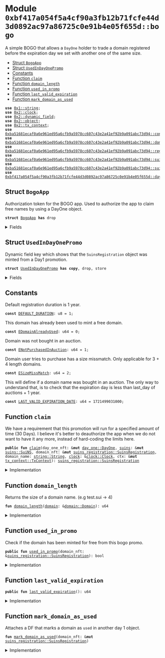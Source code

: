 
<a name="0xbf417a054f5a4cf90a3fb12b71fcfe44d3d0892ac97a86725c0e91b4e05f655d_bogo"></a>

# Module `0xbf417a054f5a4cf90a3fb12b71fcfe44d3d0892ac97a86725c0e91b4e05f655d::bogo`

A simple BOGO that allows a <code>DayOne</code> holder to trade
a domain registered before the expiration day we set
with another one of the same size.


-  [Struct `BogoApp`](#0xbf417a054f5a4cf90a3fb12b71fcfe44d3d0892ac97a86725c0e91b4e05f655d_bogo_BogoApp)
-  [Struct `UsedInDayOnePromo`](#0xbf417a054f5a4cf90a3fb12b71fcfe44d3d0892ac97a86725c0e91b4e05f655d_bogo_UsedInDayOnePromo)
-  [Constants](#@Constants_0)
-  [Function `claim`](#0xbf417a054f5a4cf90a3fb12b71fcfe44d3d0892ac97a86725c0e91b4e05f655d_bogo_claim)
-  [Function `domain_length`](#0xbf417a054f5a4cf90a3fb12b71fcfe44d3d0892ac97a86725c0e91b4e05f655d_bogo_domain_length)
-  [Function `used_in_promo`](#0xbf417a054f5a4cf90a3fb12b71fcfe44d3d0892ac97a86725c0e91b4e05f655d_bogo_used_in_promo)
-  [Function `last_valid_expiration`](#0xbf417a054f5a4cf90a3fb12b71fcfe44d3d0892ac97a86725c0e91b4e05f655d_bogo_last_valid_expiration)
-  [Function `mark_domain_as_used`](#0xbf417a054f5a4cf90a3fb12b71fcfe44d3d0892ac97a86725c0e91b4e05f655d_bogo_mark_domain_as_used)


<pre><code><b>use</b> <a href="dependencies/move-stdlib/string.md#0x1_string">0x1::string</a>;
<b>use</b> <a href="dependencies/sui-framework/clock.md#0x2_clock">0x2::clock</a>;
<b>use</b> <a href="dependencies/sui-framework/dynamic_field.md#0x2_dynamic_field">0x2::dynamic_field</a>;
<b>use</b> <a href="dependencies/sui-framework/object.md#0x2_object">0x2::object</a>;
<b>use</b> <a href="dependencies/sui-framework/tx_context.md#0x2_tx_context">0x2::tx_context</a>;
<b>use</b> <a href="dependencies/suins/config.md#0xba51681ecaf0a6e961ed95a6cfb9a5978cc607c43e2a41ef92b9a091abc73d94_config">0xba51681ecaf0a6e961ed95a6cfb9a5978cc607c43e2a41ef92b9a091abc73d94::config</a>;
<b>use</b> <a href="dependencies/suins/domain.md#0xba51681ecaf0a6e961ed95a6cfb9a5978cc607c43e2a41ef92b9a091abc73d94_domain">0xba51681ecaf0a6e961ed95a6cfb9a5978cc607c43e2a41ef92b9a091abc73d94::domain</a>;
<b>use</b> <a href="dependencies/suins/registry.md#0xba51681ecaf0a6e961ed95a6cfb9a5978cc607c43e2a41ef92b9a091abc73d94_registry">0xba51681ecaf0a6e961ed95a6cfb9a5978cc607c43e2a41ef92b9a091abc73d94::registry</a>;
<b>use</b> <a href="dependencies/suins/suins.md#0xba51681ecaf0a6e961ed95a6cfb9a5978cc607c43e2a41ef92b9a091abc73d94_suins">0xba51681ecaf0a6e961ed95a6cfb9a5978cc607c43e2a41ef92b9a091abc73d94::suins</a>;
<b>use</b> <a href="dependencies/suins/suins_registration.md#0xba51681ecaf0a6e961ed95a6cfb9a5978cc607c43e2a41ef92b9a091abc73d94_suins_registration">0xba51681ecaf0a6e961ed95a6cfb9a5978cc607c43e2a41ef92b9a091abc73d94::suins_registration</a>;
<b>use</b> <a href="day_one.md#0xbf417a054f5a4cf90a3fb12b71fcfe44d3d0892ac97a86725c0e91b4e05f655d_day_one">0xbf417a054f5a4cf90a3fb12b71fcfe44d3d0892ac97a86725c0e91b4e05f655d::day_one</a>;
</code></pre>



<a name="0xbf417a054f5a4cf90a3fb12b71fcfe44d3d0892ac97a86725c0e91b4e05f655d_bogo_BogoApp"></a>

## Struct `BogoApp`

Authorization token for the BOGO app.
Used to authorize the app to claim free names by using a DayOne object.


<pre><code><b>struct</b> <a href="bogo.md#0xbf417a054f5a4cf90a3fb12b71fcfe44d3d0892ac97a86725c0e91b4e05f655d_bogo_BogoApp">BogoApp</a> <b>has</b> drop
</code></pre>



<details>
<summary>Fields</summary>


<dl>
<dt>
<code>dummy_field: bool</code>
</dt>
<dd>

</dd>
</dl>


</details>

<a name="0xbf417a054f5a4cf90a3fb12b71fcfe44d3d0892ac97a86725c0e91b4e05f655d_bogo_UsedInDayOnePromo"></a>

## Struct `UsedInDayOnePromo`

Dynamic field key which shows that the <code>SuinsRegistration</code> object was
minted from a Day1 promotion.


<pre><code><b>struct</b> <a href="bogo.md#0xbf417a054f5a4cf90a3fb12b71fcfe44d3d0892ac97a86725c0e91b4e05f655d_bogo_UsedInDayOnePromo">UsedInDayOnePromo</a> <b>has</b> <b>copy</b>, drop, store
</code></pre>



<details>
<summary>Fields</summary>


<dl>
<dt>
<code>dummy_field: bool</code>
</dt>
<dd>

</dd>
</dl>


</details>

<a name="@Constants_0"></a>

## Constants


<a name="0xbf417a054f5a4cf90a3fb12b71fcfe44d3d0892ac97a86725c0e91b4e05f655d_bogo_DEFAULT_DURATION"></a>

Default registration duration is 1 year.


<pre><code><b>const</b> <a href="bogo.md#0xbf417a054f5a4cf90a3fb12b71fcfe44d3d0892ac97a86725c0e91b4e05f655d_bogo_DEFAULT_DURATION">DEFAULT_DURATION</a>: u8 = 1;
</code></pre>



<a name="0xbf417a054f5a4cf90a3fb12b71fcfe44d3d0892ac97a86725c0e91b4e05f655d_bogo_EDomainAlreadyUsed"></a>

This domain has already been used to mint a free domain.


<pre><code><b>const</b> <a href="bogo.md#0xbf417a054f5a4cf90a3fb12b71fcfe44d3d0892ac97a86725c0e91b4e05f655d_bogo_EDomainAlreadyUsed">EDomainAlreadyUsed</a>: u64 = 0;
</code></pre>



<a name="0xbf417a054f5a4cf90a3fb12b71fcfe44d3d0892ac97a86725c0e91b4e05f655d_bogo_ENotPurchasedInAuction"></a>

Domain was not bought in an auction.


<pre><code><b>const</b> <a href="bogo.md#0xbf417a054f5a4cf90a3fb12b71fcfe44d3d0892ac97a86725c0e91b4e05f655d_bogo_ENotPurchasedInAuction">ENotPurchasedInAuction</a>: u64 = 1;
</code></pre>



<a name="0xbf417a054f5a4cf90a3fb12b71fcfe44d3d0892ac97a86725c0e91b4e05f655d_bogo_ESizeMissMatch"></a>

Domain user tries to purchase has a size missmatch. Only applicable for 3 + 4 length domains.


<pre><code><b>const</b> <a href="bogo.md#0xbf417a054f5a4cf90a3fb12b71fcfe44d3d0892ac97a86725c0e91b4e05f655d_bogo_ESizeMissMatch">ESizeMissMatch</a>: u64 = 2;
</code></pre>



<a name="0xbf417a054f5a4cf90a3fb12b71fcfe44d3d0892ac97a86725c0e91b4e05f655d_bogo_LAST_VALID_EXPIRATION_DATE"></a>

This will define if a domain name was bought in an auction.
The only way to understand that, is to check that the expiration day is
less than last_day of auctions + 1 year.


<pre><code><b>const</b> <a href="bogo.md#0xbf417a054f5a4cf90a3fb12b71fcfe44d3d0892ac97a86725c0e91b4e05f655d_bogo_LAST_VALID_EXPIRATION_DATE">LAST_VALID_EXPIRATION_DATE</a>: u64 = 1721499031000;
</code></pre>



<a name="0xbf417a054f5a4cf90a3fb12b71fcfe44d3d0892ac97a86725c0e91b4e05f655d_bogo_claim"></a>

## Function `claim`

We have a requirement that this promotion will run for a specified amount of time (30 Days).
I believe it's better to deauthorize the app when we do not want to have it any more,
instead of hard-coding the limits here.


<pre><code><b>public</b> <b>fun</b> <a href="bogo.md#0xbf417a054f5a4cf90a3fb12b71fcfe44d3d0892ac97a86725c0e91b4e05f655d_bogo_claim">claim</a>(day_one_nft: &<b>mut</b> <a href="day_one.md#0xbf417a054f5a4cf90a3fb12b71fcfe44d3d0892ac97a86725c0e91b4e05f655d_day_one_DayOne">day_one::DayOne</a>, <a href="dependencies/suins/suins.md#0xba51681ecaf0a6e961ed95a6cfb9a5978cc607c43e2a41ef92b9a091abc73d94_suins">suins</a>: &<b>mut</b> <a href="dependencies/suins/suins.md#0xba51681ecaf0a6e961ed95a6cfb9a5978cc607c43e2a41ef92b9a091abc73d94_suins_SuiNS">suins::SuiNS</a>, domain_nft: &<b>mut</b> <a href="dependencies/suins/suins_registration.md#0xba51681ecaf0a6e961ed95a6cfb9a5978cc607c43e2a41ef92b9a091abc73d94_suins_registration_SuinsRegistration">suins_registration::SuinsRegistration</a>, domain_name: <a href="dependencies/move-stdlib/string.md#0x1_string_String">string::String</a>, <a href="dependencies/sui-framework/clock.md#0x2_clock">clock</a>: &<a href="dependencies/sui-framework/clock.md#0x2_clock_Clock">clock::Clock</a>, ctx: &<b>mut</b> <a href="dependencies/sui-framework/tx_context.md#0x2_tx_context_TxContext">tx_context::TxContext</a>): <a href="dependencies/suins/suins_registration.md#0xba51681ecaf0a6e961ed95a6cfb9a5978cc607c43e2a41ef92b9a091abc73d94_suins_registration_SuinsRegistration">suins_registration::SuinsRegistration</a>
</code></pre>



<details>
<summary>Implementation</summary>


<pre><code><b>public</b> <b>fun</b> <a href="bogo.md#0xbf417a054f5a4cf90a3fb12b71fcfe44d3d0892ac97a86725c0e91b4e05f655d_bogo_claim">claim</a>(
    day_one_nft: &<b>mut</b> DayOne,
    <a href="dependencies/suins/suins.md#0xba51681ecaf0a6e961ed95a6cfb9a5978cc607c43e2a41ef92b9a091abc73d94_suins">suins</a>: &<b>mut</b> SuiNS,
    domain_nft: &<b>mut</b> SuinsRegistration,
    domain_name: String,
    <a href="dependencies/sui-framework/clock.md#0x2_clock">clock</a>: &Clock,
    ctx: &<b>mut</b> TxContext,
): SuinsRegistration {
    // verify we can register names using this app.
    <a href="dependencies/suins/suins.md#0xba51681ecaf0a6e961ed95a6cfb9a5978cc607c43e2a41ef92b9a091abc73d94_suins">suins</a>.assert_app_is_authorized&lt;<a href="bogo.md#0xbf417a054f5a4cf90a3fb12b71fcfe44d3d0892ac97a86725c0e91b4e05f655d_bogo_BogoApp">BogoApp</a>&gt;();

    // check that domain_nft hasn't been already used in this deal.
    <b>assert</b>!(!<a href="bogo.md#0xbf417a054f5a4cf90a3fb12b71fcfe44d3d0892ac97a86725c0e91b4e05f655d_bogo_used_in_promo">used_in_promo</a>(domain_nft), <a href="bogo.md#0xbf417a054f5a4cf90a3fb12b71fcfe44d3d0892ac97a86725c0e91b4e05f655d_bogo_EDomainAlreadyUsed">EDomainAlreadyUsed</a>);

    // Verify that the <a href="dependencies/suins/domain.md#0xba51681ecaf0a6e961ed95a6cfb9a5978cc607c43e2a41ef92b9a091abc73d94_domain">domain</a> was bought in an auction.
    // We understand <b>if</b> a <a href="dependencies/suins/domain.md#0xba51681ecaf0a6e961ed95a6cfb9a5978cc607c43e2a41ef92b9a091abc73d94_domain">domain</a> was bought in an auction <b>if</b> the expiry date is less than the last day of auction + 1 year.
    <b>assert</b>!(domain_nft.expiration_timestamp_ms() &lt;= <a href="bogo.md#0xbf417a054f5a4cf90a3fb12b71fcfe44d3d0892ac97a86725c0e91b4e05f655d_bogo_LAST_VALID_EXPIRATION_DATE">LAST_VALID_EXPIRATION_DATE</a>, <a href="bogo.md#0xbf417a054f5a4cf90a3fb12b71fcfe44d3d0892ac97a86725c0e91b4e05f655d_bogo_ENotPurchasedInAuction">ENotPurchasedInAuction</a>);

    // generate a <a href="dependencies/suins/domain.md#0xba51681ecaf0a6e961ed95a6cfb9a5978cc607c43e2a41ef92b9a091abc73d94_domain">domain</a> out of the input <a href="dependencies/move-stdlib/string.md#0x1_string">string</a>.
    <b>let</b> new_domain = <a href="dependencies/suins/domain.md#0xba51681ecaf0a6e961ed95a6cfb9a5978cc607c43e2a41ef92b9a091abc73d94_domain_new">domain::new</a>(domain_name);
    <b>let</b> new_domain_size = <a href="bogo.md#0xbf417a054f5a4cf90a3fb12b71fcfe44d3d0892ac97a86725c0e91b4e05f655d_bogo_domain_length">domain_length</a>(&new_domain);

    <b>let</b> domain_size = <a href="bogo.md#0xbf417a054f5a4cf90a3fb12b71fcfe44d3d0892ac97a86725c0e91b4e05f655d_bogo_domain_length">domain_length</a>(&domain_nft.<a href="dependencies/suins/domain.md#0xba51681ecaf0a6e961ed95a6cfb9a5978cc607c43e2a41ef92b9a091abc73d94_domain">domain</a>());

    // make sure the <a href="dependencies/suins/domain.md#0xba51681ecaf0a6e961ed95a6cfb9a5978cc607c43e2a41ef92b9a091abc73d94_domain">domain</a> is valid.
    <a href="dependencies/suins/config.md#0xba51681ecaf0a6e961ed95a6cfb9a5978cc607c43e2a41ef92b9a091abc73d94_config_assert_valid_user_registerable_domain">config::assert_valid_user_registerable_domain</a>(&new_domain);

    // <b>if</b> size &lt; 5, we need <b>to</b> make sure we're getting a <a href="dependencies/suins/domain.md#0xba51681ecaf0a6e961ed95a6cfb9a5978cc607c43e2a41ef92b9a091abc73d94_domain">domain</a> name of the same size.
    <b>assert</b>!(!((domain_size &lt; 5 || new_domain_size &lt; 5) && domain_size != new_domain_size), <a href="bogo.md#0xbf417a054f5a4cf90a3fb12b71fcfe44d3d0892ac97a86725c0e91b4e05f655d_bogo_ESizeMissMatch">ESizeMissMatch</a>);

    // activate the day_one_nft <b>if</b> it's not activated.
    // This will grant it access <b>to</b> future promotions.
    <b>if</b>(!<a href="day_one.md#0xbf417a054f5a4cf90a3fb12b71fcfe44d3d0892ac97a86725c0e91b4e05f655d_day_one_is_active">day_one::is_active</a>(day_one_nft)) <a href="day_one.md#0xbf417a054f5a4cf90a3fb12b71fcfe44d3d0892ac97a86725c0e91b4e05f655d_day_one_activate">day_one::activate</a>(day_one_nft);

    <b>let</b> <a href="dependencies/suins/registry.md#0xba51681ecaf0a6e961ed95a6cfb9a5978cc607c43e2a41ef92b9a091abc73d94_registry">registry</a> = <a href="dependencies/suins/suins.md#0xba51681ecaf0a6e961ed95a6cfb9a5978cc607c43e2a41ef92b9a091abc73d94_suins_app_registry_mut">suins::app_registry_mut</a>&lt;<a href="bogo.md#0xbf417a054f5a4cf90a3fb12b71fcfe44d3d0892ac97a86725c0e91b4e05f655d_bogo_BogoApp">BogoApp</a>, Registry&gt;(<a href="bogo.md#0xbf417a054f5a4cf90a3fb12b71fcfe44d3d0892ac97a86725c0e91b4e05f655d_bogo_BogoApp">BogoApp</a> {}, <a href="dependencies/suins/suins.md#0xba51681ecaf0a6e961ed95a6cfb9a5978cc607c43e2a41ef92b9a091abc73d94_suins">suins</a>);
    <b>let</b> <b>mut</b> nft = <a href="dependencies/suins/registry.md#0xba51681ecaf0a6e961ed95a6cfb9a5978cc607c43e2a41ef92b9a091abc73d94_registry">registry</a>.add_record(new_domain, <a href="bogo.md#0xbf417a054f5a4cf90a3fb12b71fcfe44d3d0892ac97a86725c0e91b4e05f655d_bogo_DEFAULT_DURATION">DEFAULT_DURATION</a>, <a href="dependencies/sui-framework/clock.md#0x2_clock">clock</a>, ctx);

    // mark both the new and the current <a href="dependencies/suins/domain.md#0xba51681ecaf0a6e961ed95a6cfb9a5978cc607c43e2a41ef92b9a091abc73d94_domain">domain</a> presented <b>as</b> used, so that they can't
    // be redeemed twice in this deal.
    <a href="bogo.md#0xbf417a054f5a4cf90a3fb12b71fcfe44d3d0892ac97a86725c0e91b4e05f655d_bogo_mark_domain_as_used">mark_domain_as_used</a>(domain_nft);
    <a href="bogo.md#0xbf417a054f5a4cf90a3fb12b71fcfe44d3d0892ac97a86725c0e91b4e05f655d_bogo_mark_domain_as_used">mark_domain_as_used</a>(&<b>mut</b> nft);

    nft
}
</code></pre>



</details>

<a name="0xbf417a054f5a4cf90a3fb12b71fcfe44d3d0892ac97a86725c0e91b4e05f655d_bogo_domain_length"></a>

## Function `domain_length`

Returns the size of a domain name. (e.g test.sui -> 4)


<pre><code><b>fun</b> <a href="bogo.md#0xbf417a054f5a4cf90a3fb12b71fcfe44d3d0892ac97a86725c0e91b4e05f655d_bogo_domain_length">domain_length</a>(<a href="dependencies/suins/domain.md#0xba51681ecaf0a6e961ed95a6cfb9a5978cc607c43e2a41ef92b9a091abc73d94_domain">domain</a>: &<a href="dependencies/suins/domain.md#0xba51681ecaf0a6e961ed95a6cfb9a5978cc607c43e2a41ef92b9a091abc73d94_domain_Domain">domain::Domain</a>): u64
</code></pre>



<details>
<summary>Implementation</summary>


<pre><code><b>fun</b> <a href="bogo.md#0xbf417a054f5a4cf90a3fb12b71fcfe44d3d0892ac97a86725c0e91b4e05f655d_bogo_domain_length">domain_length</a>(<a href="dependencies/suins/domain.md#0xba51681ecaf0a6e961ed95a6cfb9a5978cc607c43e2a41ef92b9a091abc73d94_domain">domain</a>: &Domain): u64{
    <a href="dependencies/move-stdlib/string.md#0x1_string_length">string::length</a>(<a href="dependencies/suins/domain.md#0xba51681ecaf0a6e961ed95a6cfb9a5978cc607c43e2a41ef92b9a091abc73d94_domain">domain</a>.sld())
}
</code></pre>



</details>

<a name="0xbf417a054f5a4cf90a3fb12b71fcfe44d3d0892ac97a86725c0e91b4e05f655d_bogo_used_in_promo"></a>

## Function `used_in_promo`

Check if the domain has been minted for free from this bogo promo.


<pre><code><b>public</b> <b>fun</b> <a href="bogo.md#0xbf417a054f5a4cf90a3fb12b71fcfe44d3d0892ac97a86725c0e91b4e05f655d_bogo_used_in_promo">used_in_promo</a>(domain_nft: &<a href="dependencies/suins/suins_registration.md#0xba51681ecaf0a6e961ed95a6cfb9a5978cc607c43e2a41ef92b9a091abc73d94_suins_registration_SuinsRegistration">suins_registration::SuinsRegistration</a>): bool
</code></pre>



<details>
<summary>Implementation</summary>


<pre><code><b>public</b> <b>fun</b> <a href="bogo.md#0xbf417a054f5a4cf90a3fb12b71fcfe44d3d0892ac97a86725c0e91b4e05f655d_bogo_used_in_promo">used_in_promo</a>(domain_nft: &SuinsRegistration): bool {
    df::exists_(domain_nft.uid(), <a href="bogo.md#0xbf417a054f5a4cf90a3fb12b71fcfe44d3d0892ac97a86725c0e91b4e05f655d_bogo_UsedInDayOnePromo">UsedInDayOnePromo</a> {})
}
</code></pre>



</details>

<a name="0xbf417a054f5a4cf90a3fb12b71fcfe44d3d0892ac97a86725c0e91b4e05f655d_bogo_last_valid_expiration"></a>

## Function `last_valid_expiration`



<pre><code><b>public</b> <b>fun</b> <a href="bogo.md#0xbf417a054f5a4cf90a3fb12b71fcfe44d3d0892ac97a86725c0e91b4e05f655d_bogo_last_valid_expiration">last_valid_expiration</a>(): u64
</code></pre>



<details>
<summary>Implementation</summary>


<pre><code><b>public</b> <b>fun</b> <a href="bogo.md#0xbf417a054f5a4cf90a3fb12b71fcfe44d3d0892ac97a86725c0e91b4e05f655d_bogo_last_valid_expiration">last_valid_expiration</a>(): u64 {
    <a href="bogo.md#0xbf417a054f5a4cf90a3fb12b71fcfe44d3d0892ac97a86725c0e91b4e05f655d_bogo_LAST_VALID_EXPIRATION_DATE">LAST_VALID_EXPIRATION_DATE</a>
}
</code></pre>



</details>

<a name="0xbf417a054f5a4cf90a3fb12b71fcfe44d3d0892ac97a86725c0e91b4e05f655d_bogo_mark_domain_as_used"></a>

## Function `mark_domain_as_used`

Attaches a DF that marks a domain as <code>used</code> in another day 1 object.


<pre><code><b>fun</b> <a href="bogo.md#0xbf417a054f5a4cf90a3fb12b71fcfe44d3d0892ac97a86725c0e91b4e05f655d_bogo_mark_domain_as_used">mark_domain_as_used</a>(domain_nft: &<b>mut</b> <a href="dependencies/suins/suins_registration.md#0xba51681ecaf0a6e961ed95a6cfb9a5978cc607c43e2a41ef92b9a091abc73d94_suins_registration_SuinsRegistration">suins_registration::SuinsRegistration</a>)
</code></pre>



<details>
<summary>Implementation</summary>


<pre><code><b>fun</b> <a href="bogo.md#0xbf417a054f5a4cf90a3fb12b71fcfe44d3d0892ac97a86725c0e91b4e05f655d_bogo_mark_domain_as_used">mark_domain_as_used</a>(domain_nft: &<b>mut</b> SuinsRegistration) {
    df::add(domain_nft.uid_mut(), <a href="bogo.md#0xbf417a054f5a4cf90a3fb12b71fcfe44d3d0892ac97a86725c0e91b4e05f655d_bogo_UsedInDayOnePromo">UsedInDayOnePromo</a> {}, <b>true</b>)
}
</code></pre>



</details>
